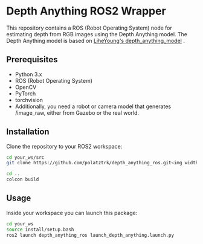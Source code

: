 # Depth Anything ROS2 Wrapper

This repository contains a ROS (Robot Operating System) node for estimating depth from RGB images using the Depth Anything model. The Depth Anything model is based on [LiheYoung's depth_anything_model](https://github.com/LiheYoung/Depth-Anything) .

## Prerequisites

- Python 3.x
- ROS (Robot Operating System)
- OpenCV
- PyTorch
- torchvision
- Additionally, you need a robot or camera model that generates /image_raw, either from Gazebo or the real world.


## Installation

Clone the repository to your ROS2 workspace:

```bash
cd your_ws/src
git clone https://github.com/polatztrk/depth_anything_ros.git<img width="608" alt="Screen Shot 2024-03-03 at 15 45 15" src="https://github.com/polatztrk/depth_anything_ros/assets/66801019/b7409e3f-6500-4de2-b249-2e907c09ad04">

cd ..
colcon build
```
## Usage

Inside your workspace you can launch this package:

```bash
cd your_ws
source install/setup.bash
ros2 launch depth_anything_ros launch_depth_anything.launch.py
```







